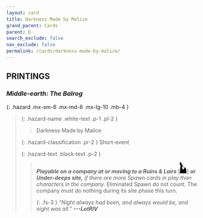 ```yaml
---
layout: card
title: Darkness Made by Malice
grand_parent: Cards
parent: D
search_exclude: false
nav_exclude: false
permalink: /cards/darkness-made-by-malice/
---
```


## PRINTINGS


### _Middle-earth: The Balrog_

{: .hazard .mx-sm-6 .mx-md-8 .mx-lg-10 .mb-4 }
> {: .hazard-name .white-text .p-1 .pl-2 }
> > <div class="hazard-mp"></div>
> > <div class="card-name">Darkness Made by Malice</div>
>
> {: .hazard-classification .pr-2 }
> Short-event
>
> {: .hazard-text .black-text .p-2 }
> > ***Playable on a company at or moving to a Ruins & Lairs*** \[![](/assets/images/ruinlair.svg)] ***or Under-deeps site,*** _if there are more Spawn cards in play than characters in the company._ Eliminated Spawn do not count. The company must do nothing during its site phase this turn. 
> > 
> > {: .fs-3 } 
> > _“Night always had been, and always would be, and night was all."_ ***---&#65279;LotRIV*** 
>
